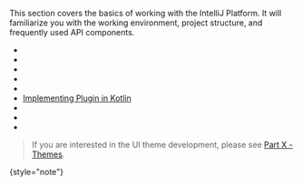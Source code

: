 [//]: # (title: Quick Start Guide)

<!-- Copyright 2000-2022 JetBrains s.r.o. and contributors. Use of this source code is governed by the Apache 2.0 license. -->

This section covers the basics of working with the IntelliJ Platform.
It will familiarize you with the working environment, project structure, and frequently used API components.

* [](plugin_alternatives.md)
* [](plugin_required_experience.md)
* [](plugin_types.md)
* [](developing_plugins.md)
* [](plugin_structure.topic)
* [Implementing Plugin in Kotlin](using_kotlin.md)
* [](plugin_signing.md)
* [](ide_development_instance.md)
* [](faq.md)

> If you are interested in the UI theme development, please see [Part X - Themes](themes_getting_started.md).
>
{style="note"}
